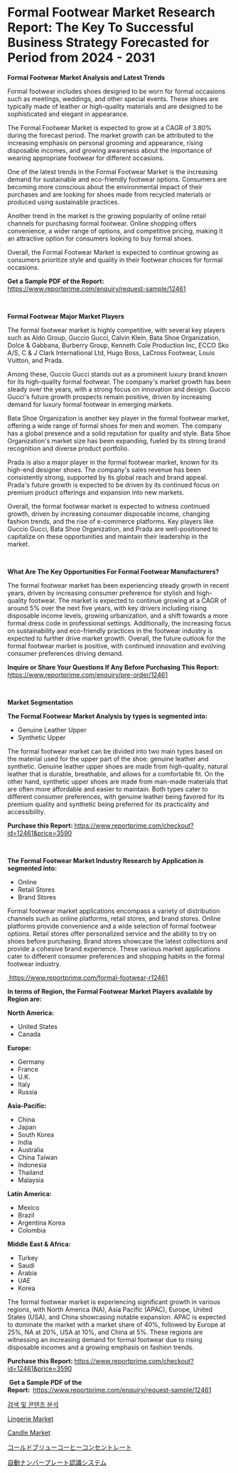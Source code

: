 <p><h1>Formal Footwear Market Research Report: The Key To Successful Business Strategy Forecasted for Period from 2024 - 2031</h1></p><p><strong>Formal Footwear Market Analysis and Latest Trends</strong></p>
<p><p>Formal footwear includes shoes designed to be worn for formal occasions such as meetings, weddings, and other special events. These shoes are typically made of leather or high-quality materials and are designed to be sophisticated and elegant in appearance.</p><p>The Formal Footwear Market is expected to grow at a CAGR of 3.80% during the forecast period. The market growth can be attributed to the increasing emphasis on personal grooming and appearance, rising disposable incomes, and growing awareness about the importance of wearing appropriate footwear for different occasions.</p><p>One of the latest trends in the Formal Footwear Market is the increasing demand for sustainable and eco-friendly footwear options. Consumers are becoming more conscious about the environmental impact of their purchases and are looking for shoes made from recycled materials or produced using sustainable practices.</p><p>Another trend in the market is the growing popularity of online retail channels for purchasing formal footwear. Online shopping offers convenience, a wider range of options, and competitive pricing, making it an attractive option for consumers looking to buy formal shoes.</p><p>Overall, the Formal Footwear Market is expected to continue growing as consumers prioritize style and quality in their footwear choices for formal occasions.</p></p>
<p><strong>Get a Sample PDF of the Report:&nbsp;</strong> <a href="https://www.reportprime.com/enquiry/request-sample/12461">https://www.reportprime.com/enquiry/request-sample/12461</a></p>
<p>&nbsp;</p>
<p><strong>Formal Footwear Major Market Players</strong></p>
<p><p>The formal footwear market is highly competitive, with several key players such as Aldo Group, Guccio Gucci, Calvin Klein, Bata Shoe Organization, Dolce & Gabbana, Burberry Group, Kenneth Cole Production Inc, ECCO Sko A/S, C & J Clark International Ltd, Hugo Boss, LaCross Footwear, Louis Vuitton, and Prada. </p><p>Among these, Guccio Gucci stands out as a prominent luxury brand known for its high-quality formal footwear. The company's market growth has been steady over the years, with a strong focus on innovation and design. Guccio Gucci's future growth prospects remain positive, driven by increasing demand for luxury formal footwear in emerging markets.</p><p>Bata Shoe Organization is another key player in the formal footwear market, offering a wide range of formal shoes for men and women. The company has a global presence and a solid reputation for quality and style. Bata Shoe Organization's market size has been expanding, fueled by its strong brand recognition and diverse product portfolio.</p><p>Prada is also a major player in the formal footwear market, known for its high-end designer shoes. The company's sales revenue has been consistently strong, supported by its global reach and brand appeal. Prada's future growth is expected to be driven by its continued focus on premium product offerings and expansion into new markets.</p><p>Overall, the formal footwear market is expected to witness continued growth, driven by increasing consumer disposable income, changing fashion trends, and the rise of e-commerce platforms. Key players like Guccio Gucci, Bata Shoe Organization, and Prada are well-positioned to capitalize on these opportunities and maintain their leadership in the market.</p></p>
<p>&nbsp;</p>
<p><strong>What Are The Key Opportunities For Formal Footwear Manufacturers?</strong></p>
<p><p>The formal footwear market has been experiencing steady growth in recent years, driven by increasing consumer preference for stylish and high-quality footwear. The market is expected to continue growing at a CAGR of around 5% over the next five years, with key drivers including rising disposable income levels, growing urbanization, and a shift towards a more formal dress code in professional settings. Additionally, the increasing focus on sustainability and eco-friendly practices in the footwear industry is expected to further drive market growth. Overall, the future outlook for the formal footwear market is positive, with continued innovation and evolving consumer preferences driving demand.</p></p>
<p><strong>Inquire or Share Your Questions If Any Before Purchasing This Report:</strong> <a href="https://www.reportprime.com/enquiry/pre-order/12461">https://www.reportprime.com/enquiry/pre-order/12461</a></p>
<p>&nbsp;</p>
<p><strong>Market Segmentation</strong></p>
<p><strong>The Formal Footwear Market Analysis by types is segmented into:</strong></p>
<p><ul><li>Genuine Leather Upper</li><li>Synthetic Upper</li></ul></p>
<p><p>The formal footwear market can be divided into two main types based on the material used for the upper part of the shoe: genuine leather and synthetic. Genuine leather upper shoes are made from high-quality, natural leather that is durable, breathable, and allows for a comfortable fit. On the other hand, synthetic upper shoes are made from man-made materials that are often more affordable and easier to maintain. Both types cater to different consumer preferences, with genuine leather being favored for its premium quality and synthetic being preferred for its practicality and accessibility.</p></p>
<p><strong>Purchase this Report:&nbsp;</strong><a href="https://www.reportprime.com/checkout?id=12461&price=3590">https://www.reportprime.com/checkout?id=12461&price=3590</a></p>
<p>&nbsp;</p>
<p><strong>The Formal Footwear Market Industry Research by Application is segmented into:</strong></p>
<p><ul><li>Online</li><li>Retail Stores</li><li>Brand Stores</li></ul></p>
<p><p>Formal footwear market applications encompass a variety of distribution channels such as online platforms, retail stores, and brand stores. Online platforms provide convenience and a wide selection of formal footwear options. Retail stores offer personalized service and the ability to try on shoes before purchasing. Brand stores showcase the latest collections and provide a cohesive brand experience. These various market applications cater to different consumer preferences and shopping habits in the formal footwear industry.</p></p>
<p><a href="https://www.reportprime.com/formal-footwear-r12461">&nbsp;https://www.reportprime.com/formal-footwear-r12461</a></p>
<p><strong>In terms of Region, the Formal Footwear Market Players available by Region are:</strong></p>
<p>
    <p> <strong> North America: </strong>
        <ul>
            <li>United States</li>
            <li>Canada</li>
        </ul>
        </p> 
    <p> <strong> Europe: </strong>
        <ul>
            <li>Germany</li>
            <li>France</li>
            <li>U.K.</li>
            <li>Italy</li>
            <li>Russia</li>
        </ul>
        </p> 
    <p> <strong> Asia-Pacific: </strong>
        <ul>
            <li>China</li>
            <li>Japan</li>
            <li>South Korea</li>
            <li>India</li>
            <li>Australia</li>
            <li>China Taiwan</li>
            <li>Indonesia</li>
            <li>Thailand</li>
            <li>Malaysia</li>
        </ul>
        </p> 
    <p> <strong> Latin America: </strong>
        <ul>
            <li>Mexico</li>
            <li>Brazil</li>
            <li>Argentina Korea</li>
            <li>Colombia</li>
        </ul>
        </p> 
    <p> <strong> Middle East & Africa: </strong>
        <ul>
            <li>Turkey</li>
            <li>Saudi</li>
            <li>Arabia</li>
            <li>UAE</li>
            <li>Korea</li>
        </ul>
    </p>
    </p>
<p><p>The formal footwear market is experiencing significant growth in various regions, with North America (NA), Asia Pacific (APAC), Europe, United States (USA), and China showcasing notable expansion. APAC is expected to dominate the market with a market share of 40%, followed by Europe at 25%, NA at 20%, USA at 10%, and China at 5%. These regions are witnessing an increasing demand for formal footwear due to rising disposable incomes and a growing emphasis on fashion trends.</p></p>
<p><strong>Purchase this Report: </strong><a href="https://www.reportprime.com/checkout?id=12461&price=3590">https://www.reportprime.com/checkout?id=12461&price=3590</a></p>
<p>&nbsp;<strong>Get a Sample PDF of the Report:&nbsp;&nbsp;</strong><a href="https://www.reportprime.com/enquiry/request-sample/12461">https://www.reportprime.com/enquiry/request-sample/12461</a></p>
<p><strong></strong></p>
<p><p><a href="https://github.com/ConstantinVon/Market-Research-Report-List-1/blob/main/567756968104.md">검색 및 콘텐츠 분석</a></p><p><a href="https://issuu.com/reportprime-2/docs/lingerie-market-size-2030.pptx">Lingerie Market</a></p><p><a href="https://issuu.com/reportprime-2/docs/candle-market-size-2030.pptx">Candle Market</a></p><p><a href="https://github.com/ChloeConn27/Market-Research-Report-List-1/blob/main/739191270525.md">コールドブリューコーヒーコンセントレート</a></p><p><a href="https://github.com/Andrewones2023/Market-Research-Report-List-1/blob/main/606809170524.md">自動ナンバープレート認識システム</a></p></p>